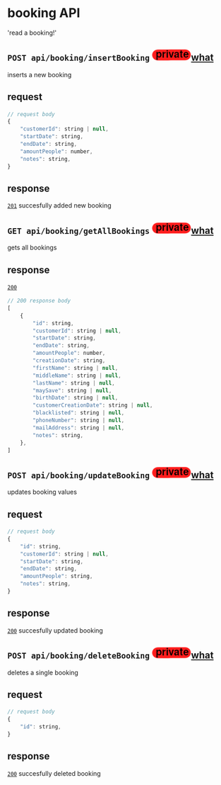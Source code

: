 # booking API
'read a booking!'
## `POST api/booking/insertBooking` ![img_private](https://github.com/Coenicorn/DeGroeneWeide/blob/main/backend/docgen/private.png?raw=true)[what](https://github.com/Coenicorn/DeGroeneWeide/blob/conformation-mail/backend/api/DOCS.md)
inserts a new booking
## request
```javascript
// request body
{
	"customerId": string | null,
	"startDate": string,
	"endDate": string,
	"amountPeople": number,
	"notes": string,
}
```
## response
[`201`](https://developer.mozilla.org/en-US/docs/Web/HTTP/Status) succesfully added new booking<br>
## `GET api/booking/getAllBookings` ![img_private](https://github.com/Coenicorn/DeGroeneWeide/blob/main/backend/docgen/private.png?raw=true)[what](https://github.com/Coenicorn/DeGroeneWeide/blob/conformation-mail/backend/api/DOCS.md)
gets all bookings
## response
[`200`](https://developer.mozilla.org/en-US/docs/Web/HTTP/Status) <br>
```javascript
// 200 response body
[
	{
		"id": string,
		"customerId": string | null,
		"startDate": string,
		"endDate": string,
		"amountPeople": number,
		"creationDate": string,
		"firstName": string | null,
		"middleName": string | null,
		"lastName": string | null,
		"maySave": string | null,
		"birthDate": string | null,
		"customerCreationDate": string | null,
		"blacklisted": string | null,
		"phoneNumber": string | null,
		"mailAddress": string | null,
		"notes": string,
	},
]
```
## `POST api/booking/updateBooking` ![img_private](https://github.com/Coenicorn/DeGroeneWeide/blob/main/backend/docgen/private.png?raw=true)[what](https://github.com/Coenicorn/DeGroeneWeide/blob/conformation-mail/backend/api/DOCS.md)
updates booking values
## request
```javascript
// request body
{
	"id": string,
	"customerId": string | null,
	"startDate": string,
	"endDate": string,
	"amountPeople": string,
	"notes": string,
}
```
## response
[`200`](https://developer.mozilla.org/en-US/docs/Web/HTTP/Status) succesfully updated booking<br>
## `POST api/booking/deleteBooking` ![img_private](https://github.com/Coenicorn/DeGroeneWeide/blob/main/backend/docgen/private.png?raw=true)[what](https://github.com/Coenicorn/DeGroeneWeide/blob/conformation-mail/backend/api/DOCS.md)
deletes a single booking
## request
```javascript
// request body
{
	"id": string,
}
```
## response
[`200`](https://developer.mozilla.org/en-US/docs/Web/HTTP/Status) succesfully deleted booking<br>
